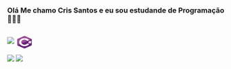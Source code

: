 ### Olá Me chamo Cris Santos e eu sou estudande de Programação 👩🏻‍🎓


##

<img height="180em" src="https://github-readme-stats.vercel.app/api?username=crislaine-santos&show_icons=true&theme=omni&include_all_commits=true&count_private=true"/>

 <img align="center" alt="Rafa-Csharp" height="30" width="40" src="https://raw.githubusercontent.com/devicons/devicon/master/icons/csharp/csharp-original.svg">
 
  <a href="https://www.linkedin.com/in/cris-santos-carvalho/-45875016a" target="_blank"><img src="https://img.shields.io/badge/-LinkedIn-%230077B5?style=for-the-badge&logo=linkedin&logoColor=white" target="_blank"></a>
   <a href = "mailto:crislainedecarvalho499@gmail.com"><img src="https://img.shields.io/badge/-Gmail-%23333?style=for-the-badge&logo=gmail&logoColor=white" target="_blank"></a>
          
